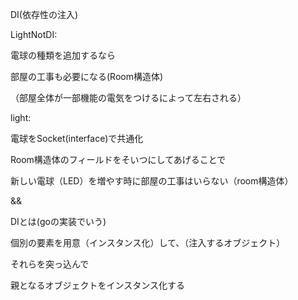 DI(依存性の注入)

LightNotDI:

電球の種類を追加するなら

部屋の工事も必要になる(Room構造体)

（部屋全体が一部機能の電気をつけるによって左右される）

light:

電球をSocket(interface)で共通化

Room構造体のフィールドをそいつにしてあげることで

新しい電球（LED）を増やす時に部屋の工事はいらない（room構造体）

&&

DIとは(goの実装でいう)

個別の要素を用意（インスタンス化）して、（注入するオブジェクト）

それらを突っ込んで

親となるオブジェクトをインスタンス化する
